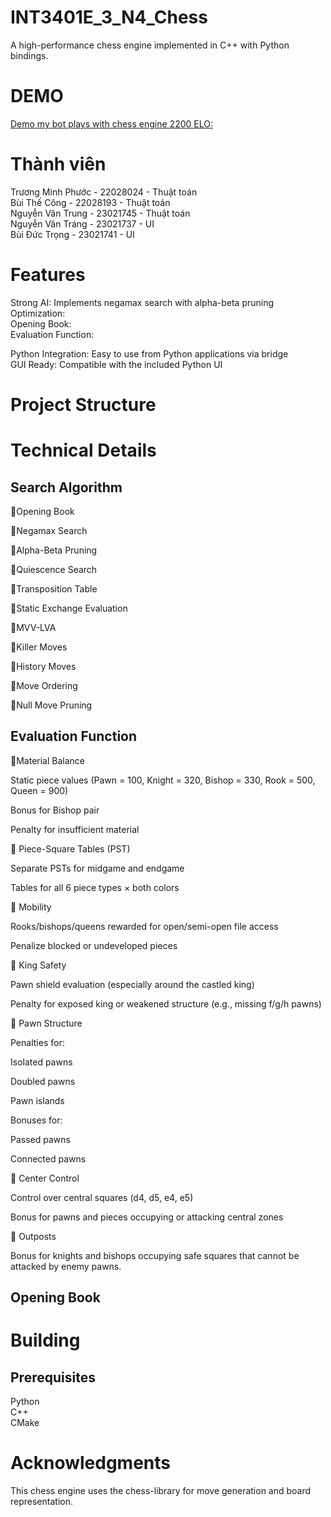 # INT3401E_3_N4_Chess
A high-performance chess engine implemented in C++ with Python bindings.
# DEMO
[Demo my bot plays with chess engine 2200 ELO:](https://drive.google.com/file/d/1ODzqP8zBzFM3Iy-9Vq-TN8cBcawQeAgO/view?usp=sharing)
# Thành viên
Trương Minh Phước - 22028024 - Thuật toán <br>
Bùi Thế Công - 22028193 - Thuật toán <br>
Nguyễn Văn Trung - 23021745 - Thuật toán <br>
Nguyễn Văn Tráng - 23021737 - UI <br>
Bùi Đức Trọng - 23021741 - UI <br>
# Features
Strong AI: Implements negamax search with alpha-beta pruning <br>
Optimization: <br>
Opening Book: <br>
Evaluation Function: <br>


Python Integration: Easy to use from Python applications via bridge <br>
GUI Ready: Compatible with the included Python UI <br>
# Project Structure


# Technical Details


## Search Algorithm
🔹Opening Book

🔹Negamax Search

🔹Alpha-Beta Pruning

🔹Quiescence Search

🔹Transposition Table

🔹Static Exchange Evaluation

🔹MVV-LVA

🔹Killer Moves

🔹History Moves

🔹Move Ordering

🔹Null Move Pruning


## Evaluation Function
🔹Material Balance

Static piece values (Pawn = 100, Knight = 320, Bishop = 330, Rook = 500, Queen = 900)

Bonus for Bishop pair

Penalty for insufficient material

🔹 Piece-Square Tables (PST)

Separate PSTs for midgame and endgame

Tables for all 6 piece types × both colors


🔹 Mobility

Rooks/bishops/queens rewarded for open/semi-open file access

Penalize blocked or undeveloped pieces

🔹 King Safety

Pawn shield evaluation (especially around the castled king)

Penalty for exposed king or weakened structure (e.g., missing f/g/h pawns)


🔹 Pawn Structure

Penalties for:

Isolated pawns

Doubled pawns

Pawn islands

Bonuses for:

Passed pawns 

Connected pawns


🔹 Center Control

Control over central squares (d4, d5, e4, e5)

Bonus for pawns and pieces occupying or attacking central zones

🔹 Outposts

Bonus for knights and bishops occupying safe squares that cannot be attacked by enemy pawns.



## Opening Book



# Building
## Prerequisites
Python <br>
C++ <br>
CMake <br>
# Acknowledgments
This chess engine uses the chess-library for move generation and board representation.
